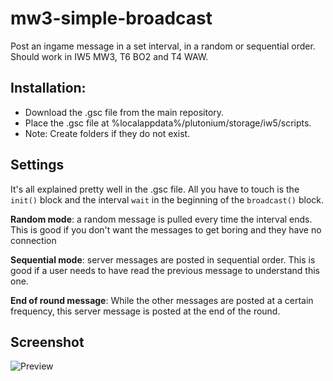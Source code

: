 # mw3-simple-broadcast
 Post an ingame message in a set interval, in a random or sequential order. Should work in IW5 MW3, T6 BO2 and T4 WAW.

## Installation:
* Download the .gsc file from the main repository.
* Place the .gsc file at %localappdata%/plutonium/storage/iw5/scripts.
* Note: Create folders if they do not exist.

## Settings
It's all explained pretty well in the .gsc file. All you have to touch is the `init()` block and the interval `wait` in the beginning of the `broadcast()` block.

**Random mode**: a random message is pulled every time the interval ends. This is good if you don't want the messages to get boring and they have no connection

**Sequential mode**: server messages are posted in sequential order. This is good if a user needs to have read the previous message to understand this one.

**End of round message**: While the other messages are posted at a certain frequency, this server message is posted at the end of the round.

## Screenshot
![Preview](https://github.com/cachho/mw3-simple-broadcast/blob/main/screenshot.png?raw=true)
